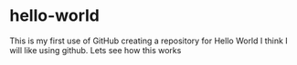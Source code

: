 # hello-world
This is my first use of GitHub creating a repository for Hello World
I think I will like using github.  Lets see how this works
